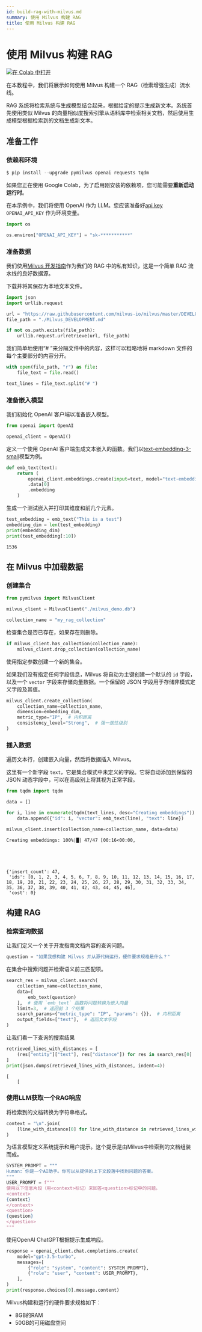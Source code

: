 ```yaml
---
id: build-rag-with-milvus.md
summary: 使用 Milvus 构建 RAG
title: 使用 Milvus 构建 RAG
---
```


# 使用 Milvus 构建 RAG

<a href="https://colab.research.google.com/github/milvus-io/bootcamp/blob/master/bootcamp/tutorials/quickstart/build_RAG_with_milvus.ipynb" target="_parent"><img src="https://colab.research.google.com/assets/colab-badge.svg" alt="在 Colab 中打开"/></a>

在本教程中，我们将展示如何使用 Milvus 构建一个 RAG（检索增强生成）流水线。

RAG 系统将检索系统与生成模型结合起来，根据给定的提示生成新文本。系统首先使用类似 Milvus 的向量相似度搜索引擎从语料库中检索相关文档，然后使用生成模型根据检索到的文档生成新文本。

## 准备工作
### 依赖和环境

```python
$ pip install --upgrade pymilvus openai requests tqdm
```

<div class="alert note">

如果您正在使用 Google Colab，为了启用刚安装的依赖项，您可能需要**重新启动运行时**。

</div>

在本示例中，我们将使用 OpenAI 作为 LLM。您应该准备好[api key](https://platform.openai.com/docs/quickstart) `OPENAI_API_KEY` 作为环境变量。

```python
import os

os.environ["OPENAI_API_KEY"] = "sk-***********"
```

### 准备数据

我们使用[Milvus 开发指南](https://github.com/milvus-io/milvus/blob/master/DEVELOPMENT.md)作为我们的 RAG 中的私有知识，这是一个简单 RAG 流水线的良好数据源。

下载并将其保存为本地文本文件。

```python
import json
import urllib.request

url = "https://raw.githubusercontent.com/milvus-io/milvus/master/DEVELOPMENT.md"
file_path = "./Milvus_DEVELOPMENT.md"

if not os.path.exists(file_path):
    urllib.request.urlretrieve(url, file_path)
```

我们简单地使用“# ”来分隔文件中的内容，这样可以粗略地将 markdown 文件的每个主要部分的内容分开。

```python
with open(file_path, "r") as file:
    file_text = file.read()

text_lines = file_text.split("# ")
```

### 准备嵌入模型

我们初始化 OpenAI 客户端以准备嵌入模型。

```python
from openai import OpenAI

openai_client = OpenAI()
```

定义一个使用 OpenAI 客户端生成文本嵌入的函数。我们以[text-embedding-3-small](https://platform.openai.com/docs/guides/embeddings)模型为例。

```python
def emb_text(text):
    return (
        openai_client.embeddings.create(input=text, model="text-embedding-3-small")
        .data[0]
        .embedding
    )
```

生成一个测试嵌入并打印其维度和前几个元素。

```python
test_embedding = emb_text("This is a test")
embedding_dim = len(test_embedding)
print(embedding_dim)
print(test_embedding[:10])
```

    1536
## 在 Milvus 中加载数据

### 创建集合

```python
from pymilvus import MilvusClient

milvus_client = MilvusClient("./milvus_demo.db")

collection_name = "my_rag_collection"
```

检查集合是否已存在，如果存在则删除。

```python
if milvus_client.has_collection(collection_name):
    milvus_client.drop_collection(collection_name)
```

使用指定参数创建一个新的集合。

如果我们没有指定任何字段信息，Milvus 将自动为主键创建一个默认的 `id` 字段，以及一个 `vector` 字段来存储向量数据。一个保留的 JSON 字段用于存储非模式定义字段及其值。

```python
milvus_client.create_collection(
    collection_name=collection_name,
    dimension=embedding_dim,
    metric_type="IP",  # 内积距离
    consistency_level="Strong",  # 强一致性级别
)
```

### 插入数据

遍历文本行，创建嵌入向量，然后将数据插入 Milvus。

这里有一个新字段 `text`，它是集合模式中未定义的字段。它将自动添加到保留的 JSON 动态字段中，可以在高级别上将其视为正常字段。

```python
from tqdm import tqdm

data = []

for i, line in enumerate(tqdm(text_lines, desc="Creating embeddings")):
    data.append({"id": i, "vector": emb_text(line), "text": line})

milvus_client.insert(collection_name=collection_name, data=data)
```

    Creating embeddings: 100%|█| 47/47 [00:16<00:00,  





    {'insert_count': 47,
     'ids': [0, 1, 2, 3, 4, 5, 6, 7, 8, 9, 10, 11, 12, 13, 14, 15, 16, 17, 18, 19, 20, 21, 22, 23, 24, 25, 26, 27, 28, 29, 30, 31, 32, 33, 34, 35, 36, 37, 38, 39, 40, 41, 42, 43, 44, 45, 46],
     'cost': 0}



## 构建 RAG

### 检索查询数据

让我们定义一个关于开发指南文档内容的查询问题。

```python
question = "如果我想构建 Milvus 并从源代码运行，硬件要求规格是什么？"
```

在集合中搜索问题并检索语义前三匹配项。

```python
search_res = milvus_client.search(
    collection_name=collection_name,
    data=[
        emb_text(question)
    ],  # 使用 `emb_text` 函数将问题转换为嵌入向量
    limit=3,  # 返回前 3 个结果
    search_params={"metric_type": "IP", "params": {}},  # 内积距离
    output_fields=["text"],  # 返回文本字段
)
```

让我们看一下查询的搜索结果

```python
retrieved_lines_with_distances = [
    (res["entity"]["text"], res["distance"]) for res in search_res[0]
]
print(json.dumps(retrieved_lines_with_distances, indent=4))
```

    [
        [
### 使用LLM获取一个RAG响应

将检索到的文档转换为字符串格式。

```python
context = "\n".join(
    [line_with_distance[0] for line_with_distance in retrieved_lines_with_distances]
)
```

为语言模型定义系统提示和用户提示。这个提示是由Milvus中检索到的文档组装而成。

```python
SYSTEM_PROMPT = """
Human: 你是一个AI助手。你可以从提供的上下文段落中找到问题的答案。
"""
USER_PROMPT = f"""
使用以下信息片段（用<context>标记）来回答<question>标记中的问题。
<context>
{context}
</context>
<question>
{question}
</question>
"""
```

使用OpenAI ChatGPT根据提示生成响应。

```python
response = openai_client.chat.completions.create(
    model="gpt-3.5-turbo",
    messages=[
        {"role": "system", "content": SYSTEM_PROMPT},
        {"role": "user", "content": USER_PROMPT},
    ],
)
print(response.choices[0].message.content)
```

Milvus构建和运行的硬件要求规格如下：

- 8GB的RAM
- 50GB的可用磁盘空间